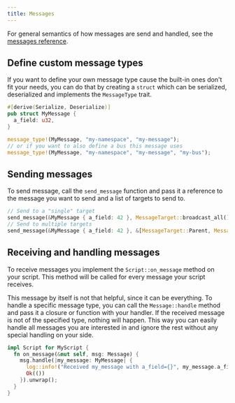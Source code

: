```yaml
---
title: Messages
---
```


For general semantics of how messages are send and handled, see the [messages reference](/reference/messages/).

## Define custom message types

If you want to define your own message type cause the built-in ones don't fit your needs, you can do that
by creating a `struct` which can be serialized, deserialized and implements the `MessageType` trait.

```rust
#[derive(Serialize, Deserialize)]
pub struct MyMessage {
  a_field: u32,
}

message_type!(MyMessage, "my-namespace", "my-message");
// or if you want to also define a bus this message uses
message_type!(MyMessage, "my-namespace", "my-message", "my-bus");
```

## Sending messages

To send message, call the `send_message` function and pass it a reference to the message you want to send
and a list of targets to send to.

```rust
// Send to a "single" target
send_message(&MyMessage { a_field: 42 }, MessageTarget::broadcast_all());
// Send to multiple targets
send_message(&MyMessage { a_field: 42 }, &[MessageTarget::Parent, MessageTarget::MySelf]);
```

## Receiving and handling messages

To receive messages you implement the `Script::on_message` method on your script.
This method will be called for every message your script receives.

This message by itself is not that helpful, since it can be everything. To handle a specific message type,
you can call the `Message::handle` method and pass it a closure or function with your handler. If the received message
is not of the specified type, nothing will happen. This way you can easily handle all messages you are interested in
and ignore the rest without any special handling on your side.

```rust
impl Script for MyScript {
  fn on_message(&mut self, msg: Message) {
    msg.handle(|my_message: MyMessage| {
      log::info!("Received my_message with a_field={}", my_message.a_field);
      Ok(())
    }).unwrap();
  }
}
```
